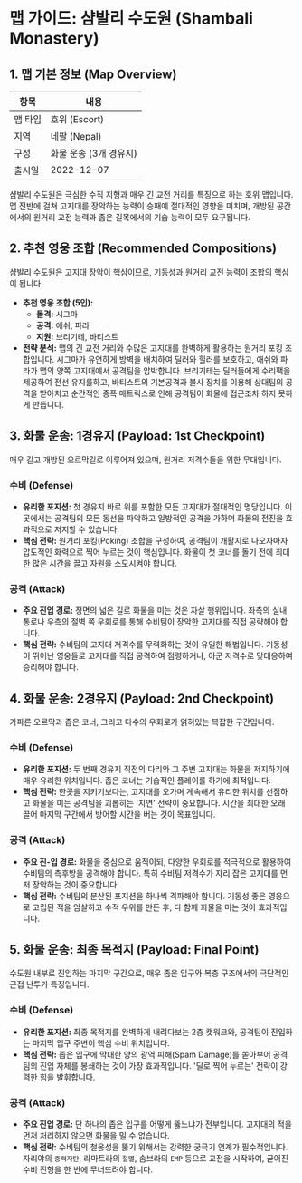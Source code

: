 # 맵 가이드: 샴발리 수도원 (Shambali Monastery)

## 1. 맵 기본 정보 (Map Overview)

| 항목    | 내용                   |
| ------- | ---------------------- |
| 맵 타입 | 호위 (Escort)          |
| 지역    | 네팔 (Nepal)           |
| 구성    | 화물 운송 (3개 경유지) |
| 출시일  | 2022-12-07             |

샴발리 수도원은 극심한 수직 지형과 매우 긴 교전 거리를 특징으로 하는 호위 맵입니다. 맵 전반에 걸쳐 고지대를 장악하는 능력이 승패에 절대적인 영향을 미치며, 개방된 공간에서의 원거리 교전 능력과 좁은 길목에서의 기습 능력이 모두 요구됩니다.

## 2. 추천 영웅 조합 (Recommended Compositions)

샴발리 수도원은 고지대 장악이 핵심이므로, 기동성과 원거리 교전 능력이 조합의 핵심이 됩니다.

- **추천 영웅 조합 (5인):**
  - **돌격:** 시그마
  - **공격:** 애쉬, 파라
  - **지원:** 브리기테, 바티스트
- **전략 분석:** 맵의 긴 교전 거리와 수많은 고지대를 완벽하게 활용하는 원거리 포킹 조합입니다. 시그마가 유연하게 방벽을 배치하여 딜러와 힐러를 보호하고, 애쉬와 파라가 맵의 양쪽 고지대에서 공격팀을 압박합니다. 브리기테는 딜러들에게 수리팩을 제공하여 전선 유지를하고, 바티스트의 기본공격과 불사 장치를 이용해 상대팀의 공격을 받아치고 순간적인 증폭 매트릭스로 인해 공격팀이 화물에 접근조차 하지 못하게 만듭니다.

## 3. 화물 운송: 1경유지 (Payload: 1st Checkpoint)

매우 길고 개방된 오르막길로 이루어져 있으며, 원거리 저격수들을 위한 무대입니다.

### 수비 (Defense)

- **유리한 포지션:** 첫 경유지 바로 위를 포함한 모든 고지대가 절대적인 명당입니다. 이곳에서는 공격팀의 모든 동선을 파악하고 일방적인 공격을 가하며 화물의 전진을 효과적으로 저지할 수 있습니다.
- **핵심 전략:** 원거리 포킹(Poking) 조합을 구성하여, 공격팀이 개활지로 나오자마자 압도적인 화력으로 찍어 누르는 것이 핵심입니다. 화물이 첫 코너를 돌기 전에 최대한 많은 시간을 끌고 자원을 소모시켜야 합니다.

### 공격 (Attack)

- **주요 진입 경로:** 정면의 넓은 길로 화물을 미는 것은 자살 행위입니다. 좌측의 실내 통로나 우측의 절벽 쪽 우회로를 통해 수비팀이 장악한 고지대를 직접 공략해야 합니다.
- **핵심 전략:** 수비팀의 고지대 저격수를 무력화하는 것이 유일한 해법입니다. 기동성이 뛰어난 영웅들로 고지대를 직접 공격하여 점령하거나, 아군 저격수로 맞대응하여 승리해야 합니다.

## 4. 화물 운송: 2경유지 (Payload: 2nd Checkpoint)

가파른 오르막과 좁은 코너, 그리고 다수의 우회로가 얽혀있는 복잡한 구간입니다.

### 수비 (Defense)

- **유리한 포지션:** 두 번째 경유지 직전의 다리와 그 주변 고지대는 화물을 저지하기에 매우 유리한 위치입니다. 좁은 코너는 기습적인 플레이를 하기에 최적입니다.
- **핵심 전략:** 한곳을 지키기보다는, 고지대를 오가며 계속해서 유리한 위치를 선점하고 화물을 미는 공격팀을 괴롭히는 '지연' 전략이 중요합니다. 시간을 최대한 오래 끌어 마지막 구간에서 방어할 시간을 버는 것이 목표입니다.

### 공격 (Attack)

- **주요 진-입 경로:** 화물을 중심으로 움직이되, 다양한 우회로를 적극적으로 활용하여 수비팀의 측후방을 공격해야 합니다. 특히 수비팀 저격수가 자리 잡은 고지대를 먼저 장악하는 것이 중요합니다.
- **핵심 전략:** 수비팀의 분산된 포지션을 하나씩 격파해야 합니다. 기동성 좋은 영웅으로 고립된 적을 암살하고 수적 우위를 만든 후, 다 함께 화물을 미는 것이 효과적입니다.

## 5. 화물 운송: 최종 목적지 (Payload: Final Point)

수도원 내부로 진입하는 마지막 구간으로, 매우 좁은 입구와 복층 구조에서의 극단적인 근접 난투가 특징입니다.

### 수비 (Defense)

- **유리한 포지션:** 최종 목적지를 완벽하게 내려다보는 2층 캣워크와, 공격팀이 진입하는 마지막 입구 주변이 핵심 수비 위치입니다.
- **핵심 전략:** 좁은 입구에 막대한 양의 광역 피해(Spam Damage)를 쏟아부어 공격팀의 진입 자체를 봉쇄하는 것이 가장 효과적입니다. '딜로 찍어 누르는' 전략이 강력한 힘을 발휘합니다.

### 공격 (Attack)

- **주요 진입 경로:** 단 하나의 좁은 입구를 어떻게 뚫느냐가 전부입니다. 고지대의 적을 먼저 처리하지 않으면 화물을 밀 수 없습니다.
- **핵심 전략:** 수비팀의 철옹성을 뚫기 위해서는 강력한 궁극기 연계가 필수적입니다. 자리야의 `중력자탄`, 라마트라의 `절멸`, 솜브라의 `EMP` 등으로 교전을 시작하여, 굳어진 수비 진형을 한 번에 무너뜨려야 합니다.
